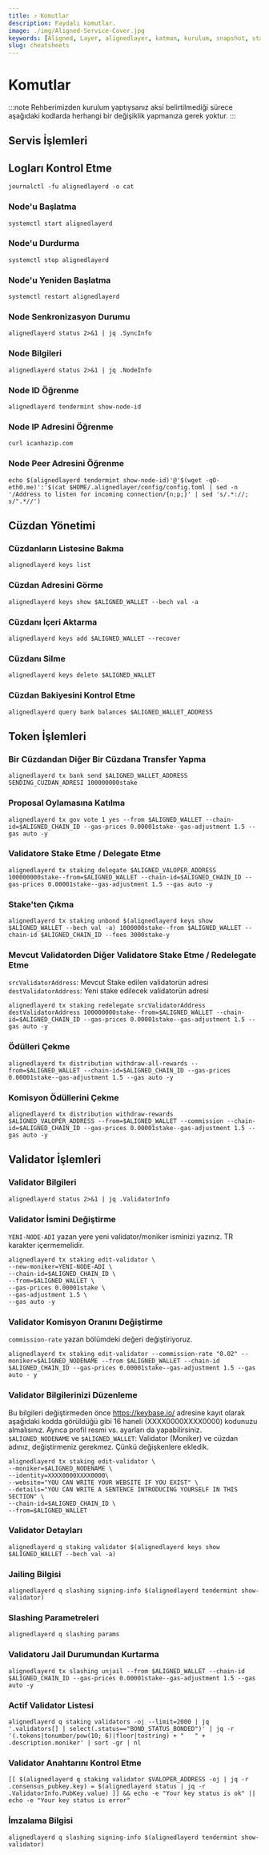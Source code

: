 ```yaml
---
title: ⤴️ Komutlar
description: Faydalı komutlar.
image: ./img/Aligned-Service-Cover.jpg
keywords: [Aligned, Layer, alignedlayer, katman, kurulum, snapshot, statesync, güncelleme]
slug: cheatsheets
---
```


# Komutlar
:::note
Rehberimizden kurulum yaptıysanız aksi belirtilmediği sürece aşağıdaki kodlarda herhangi bir değişiklik yapmanıza gerek yoktur.
:::

## Servis İşlemleri 

## Logları Kontrol Etme 
```
journalctl -fu alignedlayerd -o cat
```

### Node'u Başlatma
```
systemctl start alignedlayerd
```

### Node'u Durdurma
```
systemctl stop alignedlayerd
```

### Node'u Yeniden Başlatma
```
systemctl restart alignedlayerd
```

### Node Senkronizasyon Durumu
```
alignedlayerd status 2>&1 | jq .SyncInfo
```

### Node Bilgileri
```
alignedlayerd status 2>&1 | jq .NodeInfo
```

### Node ID Öğrenme
```
alignedlayerd tendermint show-node-id
```

### Node IP Adresini Öğrenme
```
curl icanhazip.com
```

### Node Peer Adresini Öğrenme
```
echo $(alignedlayerd tendermint show-node-id)'@'$(wget -qO- eth0.me)':'$(cat $HOME/.alignedlayer/config/config.toml | sed -n '/Address to listen for incoming connection/{n;p;}' | sed 's/.*://; s/".*//')
```

## Cüzdan Yönetimi

### Cüzdanların Listesine Bakma
```
alignedlayerd keys list
```

### Cüzdan Adresini Görme
```
alignedlayerd keys show $ALIGNED_WALLET --bech val -a
```

### Cüzdanı İçeri Aktarma
```
alignedlayerd keys add $ALIGNED_WALLET --recover
```

### Cüzdanı Silme
```
alignedlayerd keys delete $ALIGNED_WALLET
```

### Cüzdan Bakiyesini Kontrol Etme
```
alignedlayerd query bank balances $ALIGNED_WALLET_ADDRESS
```

## Token İşlemleri

### Bir Cüzdandan Diğer Bir Cüzdana Transfer Yapma
```
alignedlayerd tx bank send $ALIGNED_WALLET_ADDRESS SENDING_CUZDAN_ADRESI 100000000stake
```

### Proposal Oylamasına Katılma
```
alignedlayerd tx gov vote 1 yes --from $ALIGNED_WALLET --chain-id=$ALIGNED_CHAIN_ID --gas-prices 0.00001stake--gas-adjustment 1.5 --gas auto -y
```

### Validatore Stake Etme / Delegate Etme
```
alignedlayerd tx staking delegate $ALIGNED_VALOPER_ADDRESS 100000000stake--from=$ALIGNED_WALLET --chain-id=$ALIGNED_CHAIN_ID --gas-prices 0.00001stake--gas-adjustment 1.5 --gas auto -y
```

### Stake'ten Çıkma
```
alignedlayerd tx staking unbond $(alignedlayerd keys show $ALIGNED_WALLET --bech val -a) 1000000stake--from $ALIGNED_WALLET --chain-id $ALIGNED_CHAIN_ID --fees 3000stake-y
```

### Mevcut Validatorden Diğer Validatore Stake Etme / Redelegate Etme
`srcValidatorAddress`: Mevcut Stake edilen validatorün adresi
`destValidatorAddress`: Yeni stake edilecek validatorün adresi
```
alignedlayerd tx staking redelegate srcValidatorAddress destValidatorAddress 100000000stake--from=$ALIGNED_WALLET --chain-id=$ALIGNED_CHAIN_ID --gas-prices 0.00001stake--gas-adjustment 1.5 --gas auto -y
```

### Ödülleri Çekme
```
alignedlayerd tx distribution withdraw-all-rewards --from=$ALIGNED_WALLET --chain-id=$ALIGNED_CHAIN_ID --gas-prices 0.00001stake--gas-adjustment 1.5 --gas auto -y
```

### Komisyon Ödüllerini Çekme
```
alignedlayerd tx distribution withdraw-rewards $ALIGNED_VALOPER_ADDRESS --from=$ALIGNED_WALLET --commission --chain-id=$ALIGNED_CHAIN_ID --gas-prices 0.00001stake--gas-adjustment 1.5 --gas auto -y
```

## Validator İşlemleri

### Validator Bilgileri
```
alignedlayerd status 2>&1 | jq .ValidatorInfo
```

### Validator İsmini Değiştirme
`YENI-NODE-ADI` yazan yere yeni validator/moniker isminizi yazınız. TR karakter içermemelidir.
```
alignedlayerd tx staking edit-validator \
--new-moniker=YENI-NODE-ADI \
--chain-id=$ALIGNED_CHAIN_ID \
--from=$ALIGNED_WALLET \
--gas-prices 0.00001stake \
--gas-adjustment 1.5 \
--gas auto -y
```

### Validator Komisyon Oranını Değiştirme
`commission-rate` yazan bölümdeki değeri değiştiriyoruz.
```
alignedlayerd tx staking edit-validator --commission-rate "0.02" --moniker=$ALIGNED_NODENAME --from $ALIGNED_WALLET --chain-id $ALIGNED_CHAIN_ID --gas-prices 0.00001stake--gas-adjustment 1.5 --gas auto - y
```

### Validator Bilgilerinizi Düzenleme
Bu bilgileri değiştirmeden önce https://keybase.io/ adresine kayıt olarak aşağıdaki kodda görüldüğü gibi 16 haneli (XXXX0000XXXX0000) kodunuzu almalısınız. Ayrıca profil resmi vs. ayarları da yapabilirsiniz. 
`$ALIGNED_NODENAME` ve `$ALIGNED_WALLET`: Validator (Moniker) ve cüzdan adınız, değiştirmeniz gerekmez. Çünkü değişkenlere ekledik.
```
alignedlayerd tx staking edit-validator \
--moniker=$ALIGNED_NODENAME \
--identity=XXXX0000XXXX0000\
--website="YOU CAN WRITE YOUR WEBSITE IF YOU EXIST" \
--details="YOU CAN WRITE A SENTENCE INTRODUCING YOURSELF IN THIS SECTION" \
--chain-id=$ALIGNED_CHAIN_ID \
--from=$ALIGNED_WALLET
```

### Validator Detayları
```
alignedlayerd q staking validator $(alignedlayerd keys show $ALIGNED_WALLET --bech val -a)
```

### Jailing Bilgisi
```
alignedlayerd q slashing signing-info $(alignedlayerd tendermint show-validator)
```

### Slashing Parametreleri
```
alignedlayerd q slashing params
```

### Validatoru Jail Durumundan Kurtarma 
```
alignedlayerd tx slashing unjail --from $ALIGNED_WALLET --chain-id $ALIGNED_CHAIN_ID --gas-prices 0.00001stake--gas-adjustment 1.5 --gas auto -y
```

### Actif Validator Listesi
```
alignedlayerd q staking validators -oj --limit=2000 | jq '.validators[] | select(.status=="BOND_STATUS_BONDED")' | jq -r '(.tokens|tonumber/pow(10; 6)|floor|tostring) + " 	 " + .description.moniker' | sort -gr | nl
```

### Validator Anahtarını Kontrol Etme
```
[[ $(alignedlayerd q staking validator $VALOPER_ADDRESS -oj | jq -r .consensus_pubkey.key) = $(alignedlayerd status | jq -r .ValidatorInfo.PubKey.value) ]] && echo -e "Your key status is ok" || echo -e "Your key status is error"
```

### İmzalama Bilgisi
```
alignedlayerd q slashing signing-info $(alignedlayerd tendermint show-validator)
```
